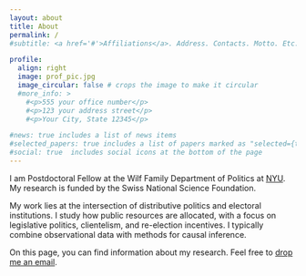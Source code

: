 ```yaml
---
layout: about
title: About
permalink: /
#subtitle: <a href='#'>Affiliations</a>. Address. Contacts. Motto. Etc.

profile:
  align: right
  image: prof_pic.jpg
  image_circular: false # crops the image to make it circular
  #more_info: >
    #<p>555 your office number</p>
    #<p>123 your address street</p>
    #<p>Your City, State 12345</p>

#news: true includes a list of news items
#selected_papers: true includes a list of papers marked as "selected={true}"
#social: true  includes social icons at the bottom of the page
---
```


I am Postdoctoral Fellow at the Wilf Family Department of Politics at [NYU](https://as.nyu.edu/departments/politics.html). My research is funded by the Swiss National Science Foundation.

My work lies at the intersection of distributive politics and electoral institutions. I study how public resources are allocated, with a focus on legislative politics, clientelism, and re-election incentives. I typically combine observational data with methods for causal inference.

On this page, you can find information about my research. Feel free to [drop me an email](mailto:mt6068@nyu.edu).
